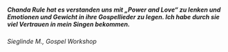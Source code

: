 ##### Chanda Rule hat es verstanden uns mit „Power and Love“ zu lenken und Emotionen und Gewicht in ihre Gospellieder zu legen. Ich habe durch sie viel Vertrauen in mein Singen bekommen.
<cite>Sieglinde M., Gospel Workshop</cite>
